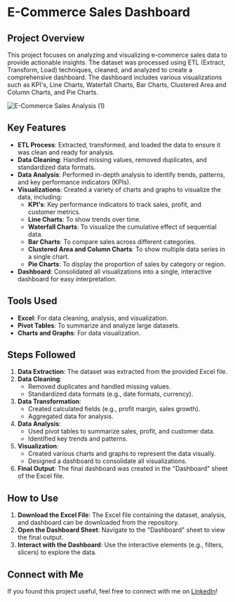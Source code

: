 # E-Commerce Sales Dashboard

## Project Overview

This project focuses on analyzing and visualizing e-commerce sales data to provide actionable insights. The dataset was processed using ETL (Extract, Transform, Load) techniques, cleaned, and analyzed to create a comprehensive dashboard. The dashboard includes various visualizations such as KPI's, Line Charts, Waterfall Charts, Bar Charts, Clustered Area and Column Charts, and Pie Charts.

![E-Commerce Sales Analysis (1)](https://github.com/user-attachments/assets/fffa3540-0600-4922-9ae8-c879dc0e5a5f)

## Key Features

- **ETL Process**: Extracted, transformed, and loaded the data to ensure it was clean and ready for analysis.
- **Data Cleaning**: Handled missing values, removed duplicates, and standardized data formats.
- **Data Analysis**: Performed in-depth analysis to identify trends, patterns, and key performance indicators (KPIs).
- **Visualizations**: Created a variety of charts and graphs to visualize the data, including:
  - **KPI's**: Key performance indicators to track sales, profit, and customer metrics.
  - **Line Charts**: To show trends over time.
  - **Waterfall Charts**: To visualize the cumulative effect of sequential data.
  - **Bar Charts**: To compare sales across different categories.
  - **Clustered Area and Column Charts**: To show multiple data series in a single chart.
  - **Pie Charts**: To display the proportion of sales by category or region.
- **Dashboard**: Consolidated all visualizations into a single, interactive dashboard for easy interpretation.

## Tools Used

- **Excel**: For data cleaning, analysis, and visualization.
- **Pivot Tables**: To summarize and analyze large datasets.
- **Charts and Graphs**: For data visualization.

## Steps Followed

1. **Data Extraction**: The dataset was extracted from the provided Excel file.
2. **Data Cleaning**:
   - Removed duplicates and handled missing values.
   - Standardized data formats (e.g., date formats, currency).
3. **Data Transformation**:
   - Created calculated fields (e.g., profit margin, sales growth).
   - Aggregated data for analysis.
4. **Data Analysis**:
   - Used pivot tables to summarize sales, profit, and customer data.
   - Identified key trends and patterns.
5. **Visualization**:
   - Created various charts and graphs to represent the data visually.
   - Designed a dashboard to consolidate all visualizations.
6. **Final Output**: The final dashboard was created in the "Dashboard" sheet of the Excel file.

## How to Use

1. **Download the Excel File**: The Excel file containing the dataset, analysis, and dashboard can be downloaded from the repository.
2. **Open the Dashboard Sheet**: Navigate to the "Dashboard" sheet to view the final output.
3. **Interact with the Dashboard**: Use the interactive elements (e.g., filters, slicers) to explore the data.

## Connect with Me
If you found this project useful, feel free to connect with me on [LinkedIn](https://www.linkedin.com/in/anand-cinenkanolu-data-analyst/)!

